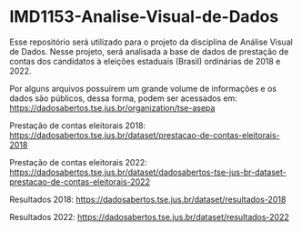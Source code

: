 # IMD1153-Analise-Visual-de-Dados
Esse repositório será utilizado para o projeto da disciplina de Análise Visual de Dados. Nesse projeto, será analisada a base de dados de prestação de contas dos candidatos à eleições estaduais (Brasil) ordinárias de 2018 e 2022.

Por alguns arquivos possuírem um grande volume de informações e os dados são públicos, dessa forma, podem ser acessados em: https://dadosabertos.tse.jus.br/organization/tse-asepa

Prestação de contas eleitorais 2018: https://dadosabertos.tse.jus.br/dataset/prestacao-de-contas-eleitorais-2018

Prestação de contas eleitorais 2022: https://dadosabertos.tse.jus.br/dataset/dadosabertos-tse-jus-br-dataset-prestacao-de-contas-eleitorais-2022

Resultados 2018: https://dadosabertos.tse.jus.br/dataset/resultados-2018

Resultados 2022: https://dadosabertos.tse.jus.br/dataset/resultados-2022 
